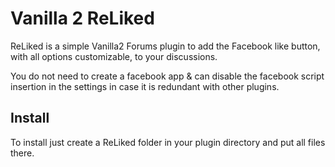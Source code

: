 
# Vanilla 2 ReLiked 

ReLiked is a simple Vanilla2 Forums plugin to add the Facebook like button, with all options customizable, to your discussions.

You do not need to create a facebook app & can disable the facebook script insertion in the settings in case it is redundant with other plugins.

## Install

To install just create a ReLiked folder in your plugin directory and put all files there.
